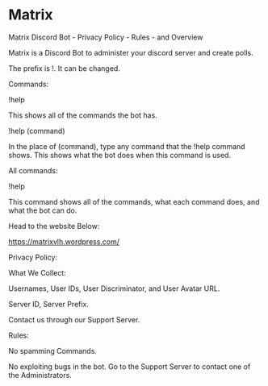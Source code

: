# Matrix
Matrix Discord Bot - Privacy Policy - Rules - and Overview

Matrix is a Discord Bot to administer your discord server and create polls.

The prefix is !. It can be changed.

Commands:

!help

This shows all of the commands the bot has.

!help (command)

In the place of (command), type any command that the !help command shows. This shows what the bot does when this command is used.

All commands:

!help

This command shows all of the commands, what each command does, and what the bot can do.

Head to the website Below:

https://matrixvlh.wordpress.com/


Privacy Policy:

What We Collect:

Usernames, User IDs, User Discriminator, and User Avatar URL.

Server ID, Server Prefix.

Contact us through our Support Server.

Rules:

No spamming Commands.

No exploiting bugs in the bot. Go to the Support Server to contact one of the Administrators.
